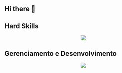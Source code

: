 ## Hi there 👋

## Hard Skills
<p align="center">
  <a href="https://skillicons.dev">
    <img src="https://skillicons.dev/icons?i=arduino,css,html,java,js,laravel,mysql,nodejs,php,py,react," />
  </a>
</p>

## Gerenciamento e Desenvolvimento
<p align="center">
  <a href="https://skillicons.dev">
    <img src="https://skillicons.dev/icons?i=figma,notion,discord,vscode,eclipse,postman " />
  </a>
</p>
